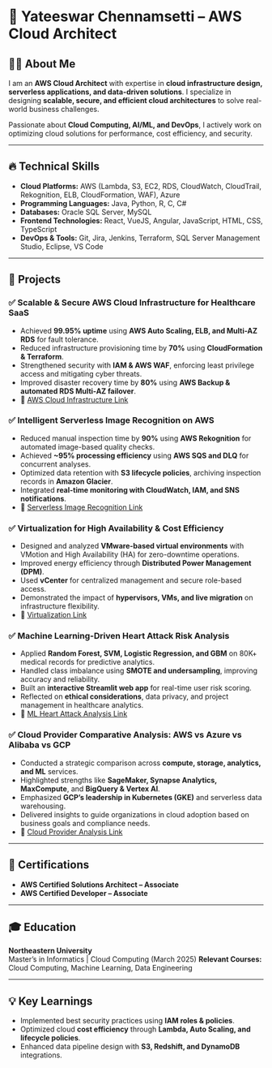 # 🌟 Yateeswar Chennamsetti – AWS Cloud Architect

## 👨‍💻 About Me  
I am an **AWS Cloud Architect** with expertise in **cloud infrastructure design, serverless applications, and data-driven solutions**. I specialize in designing **scalable, secure, and efficient cloud architectures** to solve real-world business challenges.

Passionate about **Cloud Computing, AI/ML, and DevOps**, I actively work on optimizing cloud solutions for performance, cost efficiency, and security.

---
## 🔥 Technical Skills  

- **Cloud Platforms:** AWS (Lambda, S3, EC2, RDS, CloudWatch, CloudTrail, Rekognition, ELB, CloudFormation, WAF), Azure  
- **Programming Languages:** Java, Python, R, C, C#  
- **Databases:** Oracle SQL Server, MySQL  
- **Frontend Technologies:** React, VueJS, Angular, JavaScript, HTML, CSS, TypeScript  
- **DevOps & Tools:** Git, Jira, Jenkins, Terraform, SQL Server Management Studio, Eclipse, VS Code  

---

## 🚀 Projects  

### ✅ Scalable & Secure AWS Cloud Infrastructure for Healthcare SaaS  
- Achieved **99.95% uptime** using **AWS Auto Scaling, ELB, and Multi-AZ RDS** for fault tolerance.  
- Reduced infrastructure provisioning time by **70%** using **CloudFormation & Terraform**.  
- Strengthened security with **IAM & AWS WAF**, enforcing least privilege access and mitigating cyber threats.  
- Improved disaster recovery time by **80%** using **AWS Backup & automated RDS Multi-AZ failover**.  
- 🔗 [AWS Cloud Infrastructure Link](https://github.com/chyateeswar4/AWS-Cloud-Infrastructure-for-Healthcare)

### ✅ Intelligent Serverless Image Recognition on AWS  
- Reduced manual inspection time by **90%** using **AWS Rekognition** for automated image-based quality checks.  
- Achieved **~95% processing efficiency** using **AWS SQS and DLQ** for concurrent analyses.  
- Optimized data retention with **S3 lifecycle policies**, archiving inspection records in **Amazon Glacier**.  
- Integrated **real-time monitoring with CloudWatch, IAM, and SNS notifications**.  
- 🔗 [Serverless Image Recognition Link](https://github.com/chyateeswar4/Serverless-Image-Recognition)  

### ✅ Virtualization for High Availability & Cost Efficiency  
- Designed and analyzed **VMware-based virtual environments** with VMotion and High Availability (HA) for zero-downtime operations.  
- Improved energy efficiency through **Distributed Power Management (DPM)**.  
- Used **vCenter** for centralized management and secure role-based access.  
- Demonstrated the impact of **hypervisors, VMs, and live migration** on infrastructure flexibility.
- 🔗 [Virtualization Link](https://github.com/chyateeswar4/Virtualization)

### ✅ Machine Learning-Driven Heart Attack Risk Analysis  
- Applied **Random Forest, SVM, Logistic Regression, and GBM** on 80K+ medical records for predictive analytics.  
- Handled class imbalance using **SMOTE and undersampling**, improving accuracy and reliability.  
- Built an **interactive Streamlit web app** for real-time user risk scoring.  
- Reflected on **ethical considerations**, data privacy, and project management in healthcare analytics.  
- 🔗 [ML Heart Attack Analysis Link](https://github.com/chyateeswar4/ML-Heart-Attack-Risk-Analysis)

### ✅ Cloud Provider Comparative Analysis: AWS vs Azure vs Alibaba vs GCP  
- Conducted a strategic comparison across **compute, storage, analytics, and ML** services.  
- Highlighted strengths like **SageMaker, Synapse Analytics, MaxCompute**, and **BigQuery & Vertex AI**.  
- Emphasized **GCP’s leadership in Kubernetes (GKE)** and serverless data warehousing.  
- Delivered insights to guide organizations in cloud adoption based on business goals and compliance needs.
- 🔗 [Cloud Provider Analysis Link](https://github.com/chyateeswar4/Cloud-Provider-Comparative-Analysis)

---

## 📜 Certifications  

- **AWS Certified Solutions Architect – Associate**  
- **AWS Certified Developer – Associate**  

---

## 🎓 Education  

**Northeastern University**  
Master’s in Informatics | Cloud Computing (March 2025) 
**Relevant Courses:** Cloud Computing, Machine Learning, Data Engineering  

---

## 💡 Key Learnings  

- Implemented best security practices using **IAM roles & policies**.  
- Optimized cloud **cost efficiency** through **Lambda, Auto Scaling, and lifecycle policies**.  
- Enhanced data pipeline design with **S3, Redshift, and DynamoDB** integrations.
